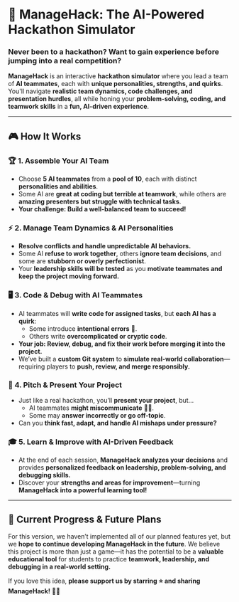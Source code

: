# 🚀 ManageHack: The AI-Powered Hackathon Simulator  

### **Never been to a hackathon? Want to gain experience before jumping into a real competition?**  
**ManageHack** is an interactive **hackathon simulator** where you lead a team of **AI teammates**, each with **unique personalities, strengths, and quirks**. You'll navigate **realistic team dynamics, code challenges, and presentation hurdles**, all while honing your **problem-solving, coding, and teamwork skills** in a **fun, AI-driven experience**.

---

## 🎮 How It Works  

### 🏆 1. **Assemble Your AI Team**  
- Choose **5 AI teammates** from a **pool of 10**, each with distinct **personalities and abilities**.  
- Some AI are **great at coding but terrible at teamwork**, while others are **amazing presenters but struggle with technical tasks**.  
- **Your challenge: Build a well-balanced team to succeed!**  

### ⚡ 2. **Manage Team Dynamics & AI Personalities**  
- **Resolve conflicts and handle unpredictable AI behaviors.**  
- Some AI **refuse to work together**, others **ignore team decisions**, and some are **stubborn or overly perfectionist**.  
- Your **leadership skills will be tested** as you **motivate teammates and keep the project moving forward.**  

### 🖥 3. **Code & Debug with AI Teammates**  
- AI teammates will **write code for assigned tasks**, but **each AI has a quirk**:  
  - Some introduce **intentional errors** 🐛.  
  - Others write **overcomplicated or cryptic code**.  
- **Your job: Review, debug, and fix their work before merging it into the project.**  
- We’ve built a **custom Git system** to **simulate real-world collaboration**—requiring players to **push, review, and merge responsibly.**  

### 🎤 4. **Pitch & Present Your Project**  
- Just like a real hackathon, you’ll **present your project**, but…  
  - AI teammates **might miscommunicate** 🤦‍♂️.  
  - Some may **answer incorrectly or go off-topic**.  
- Can you **think fast, adapt, and handle AI mishaps under pressure?**  

### 🎓 5. **Learn & Improve with AI-Driven Feedback**  
- At the end of each session, **ManageHack analyzes your decisions** and provides **personalized feedback on leadership, problem-solving, and debugging skills.**  
- Discover your **strengths and areas for improvement**—turning **ManageHack into a powerful learning tool!**  

---

## 🚧 Current Progress & Future Plans  
For this version, we haven’t implemented all of our planned features yet, but we **hope to continue developing ManageHack in the future**. We believe this project is more than just a game—it has the potential to be a **valuable educational tool** for students to practice **teamwork, leadership, and debugging in a real-world setting.**  

If you love this idea, **please support us by starring ⭐ and sharing ManageHack!** 🚀🔥  



